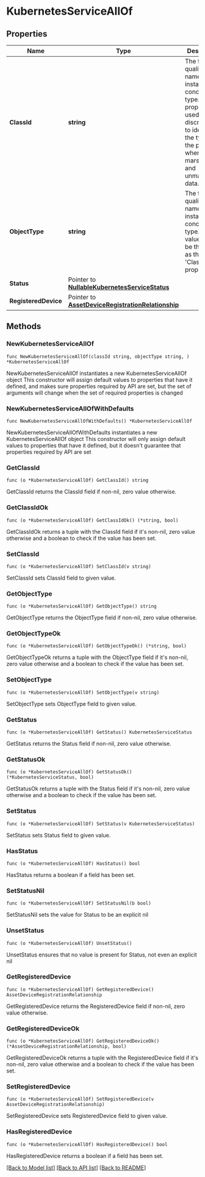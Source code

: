 # KubernetesServiceAllOf

## Properties

Name | Type | Description | Notes
------------ | ------------- | ------------- | -------------
**ClassId** | **string** | The fully-qualified name of the instantiated, concrete type. This property is used as a discriminator to identify the type of the payload when marshaling and unmarshaling data. | [default to "kubernetes.Service"]
**ObjectType** | **string** | The fully-qualified name of the instantiated, concrete type. The value should be the same as the &#39;ClassId&#39; property. | [default to "kubernetes.Service"]
**Status** | Pointer to [**NullableKubernetesServiceStatus**](KubernetesServiceStatus.md) |  | [optional] 
**RegisteredDevice** | Pointer to [**AssetDeviceRegistrationRelationship**](AssetDeviceRegistrationRelationship.md) |  | [optional] 

## Methods

### NewKubernetesServiceAllOf

`func NewKubernetesServiceAllOf(classId string, objectType string, ) *KubernetesServiceAllOf`

NewKubernetesServiceAllOf instantiates a new KubernetesServiceAllOf object
This constructor will assign default values to properties that have it defined,
and makes sure properties required by API are set, but the set of arguments
will change when the set of required properties is changed

### NewKubernetesServiceAllOfWithDefaults

`func NewKubernetesServiceAllOfWithDefaults() *KubernetesServiceAllOf`

NewKubernetesServiceAllOfWithDefaults instantiates a new KubernetesServiceAllOf object
This constructor will only assign default values to properties that have it defined,
but it doesn't guarantee that properties required by API are set

### GetClassId

`func (o *KubernetesServiceAllOf) GetClassId() string`

GetClassId returns the ClassId field if non-nil, zero value otherwise.

### GetClassIdOk

`func (o *KubernetesServiceAllOf) GetClassIdOk() (*string, bool)`

GetClassIdOk returns a tuple with the ClassId field if it's non-nil, zero value otherwise
and a boolean to check if the value has been set.

### SetClassId

`func (o *KubernetesServiceAllOf) SetClassId(v string)`

SetClassId sets ClassId field to given value.


### GetObjectType

`func (o *KubernetesServiceAllOf) GetObjectType() string`

GetObjectType returns the ObjectType field if non-nil, zero value otherwise.

### GetObjectTypeOk

`func (o *KubernetesServiceAllOf) GetObjectTypeOk() (*string, bool)`

GetObjectTypeOk returns a tuple with the ObjectType field if it's non-nil, zero value otherwise
and a boolean to check if the value has been set.

### SetObjectType

`func (o *KubernetesServiceAllOf) SetObjectType(v string)`

SetObjectType sets ObjectType field to given value.


### GetStatus

`func (o *KubernetesServiceAllOf) GetStatus() KubernetesServiceStatus`

GetStatus returns the Status field if non-nil, zero value otherwise.

### GetStatusOk

`func (o *KubernetesServiceAllOf) GetStatusOk() (*KubernetesServiceStatus, bool)`

GetStatusOk returns a tuple with the Status field if it's non-nil, zero value otherwise
and a boolean to check if the value has been set.

### SetStatus

`func (o *KubernetesServiceAllOf) SetStatus(v KubernetesServiceStatus)`

SetStatus sets Status field to given value.

### HasStatus

`func (o *KubernetesServiceAllOf) HasStatus() bool`

HasStatus returns a boolean if a field has been set.

### SetStatusNil

`func (o *KubernetesServiceAllOf) SetStatusNil(b bool)`

 SetStatusNil sets the value for Status to be an explicit nil

### UnsetStatus
`func (o *KubernetesServiceAllOf) UnsetStatus()`

UnsetStatus ensures that no value is present for Status, not even an explicit nil
### GetRegisteredDevice

`func (o *KubernetesServiceAllOf) GetRegisteredDevice() AssetDeviceRegistrationRelationship`

GetRegisteredDevice returns the RegisteredDevice field if non-nil, zero value otherwise.

### GetRegisteredDeviceOk

`func (o *KubernetesServiceAllOf) GetRegisteredDeviceOk() (*AssetDeviceRegistrationRelationship, bool)`

GetRegisteredDeviceOk returns a tuple with the RegisteredDevice field if it's non-nil, zero value otherwise
and a boolean to check if the value has been set.

### SetRegisteredDevice

`func (o *KubernetesServiceAllOf) SetRegisteredDevice(v AssetDeviceRegistrationRelationship)`

SetRegisteredDevice sets RegisteredDevice field to given value.

### HasRegisteredDevice

`func (o *KubernetesServiceAllOf) HasRegisteredDevice() bool`

HasRegisteredDevice returns a boolean if a field has been set.


[[Back to Model list]](../README.md#documentation-for-models) [[Back to API list]](../README.md#documentation-for-api-endpoints) [[Back to README]](../README.md)


